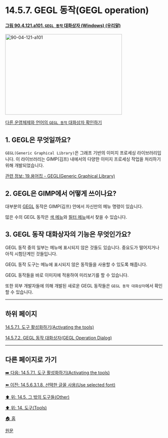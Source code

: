 # 14.5.7. GEGL 동작(GEGL operation)

<a id="90-04-121-a101"></a>

#### [그림 90.4.121.a101. `GEGL 동작` 대화상자 (Windows) (우리말)](./90-04-121-gegl_operation.md#90-04-121-a101)
<img width="373" height="257" alt="90-04-121-a101" src="https://github.com/wonder13662/gimp/assets/15767104/14ee3345-338f-4559-b2a4-7d0224f17083" />

[다른 운영체제와 언어의 `GEGL 동작` 대화상자 확인하기](./90-04-121-gegl_operation.md#90-04-121-a102)

## 1. GEGL은 무엇일까요?
`GEGL(Generic Graphical Library)`은 그래프 기반의 이미지 프로세싱 라이브러리입니다. 이 라이브러리는 GIMP(김프) 내에서의 다양한 이미지 프로세싱 작업을 처리하기 위해 개발되었습니다.

[관련 정보: 19.용어집 - GEGL(Generic Graphical Library)](./19-glossaryx-gegl.md)

## 2. GEGL은 GIMP에서 어떻게 쓰이나요?
대부분의 [GEGL](./19-glossaryx-gegl.md) 동작은 GIMP(김프) 안에서 자신만의 메뉴 명령이 있습니다.

많은 수의 GEGL 동작은 [색 메뉴](./16-08-00-the-colors-menu.md)와 [필터 메뉴](./16-10-00-the-filters-menu.md)에서 찾을 수 있습니다.

## 3. GEGL 동작 대화상자의 기능은 무엇인가요?
GEGL 동작 중의 일부는 메뉴에 표시되지 않은 것들도 있습니다. 중요도가 떨어지거나 아직 시험단계인 것들입니다.

GEGL 동작 도구는 메뉴에 표시되지 않은 동작들을 사용할 수 있도록 해줍니다.

GEGL 동작들을 바로 이미지에 적용하여 미리보기를 할 수 있습니다.

또한 외부 개발자들에 의해 개발된 새로운 GEGL 동작들은 `GEGL 동작 대화상자`에서 확인할 수 있습니다.

***

## 하위 페이지

[14.5.7.1. 도구 활성화하기(Activating the tools)](./14-05-07-01-activating_the_tool.md)

[14.5.7.2. GEGL 동작 대화상자(GEGL Operation Dialog)](./14-05-07-02-00-gegl_operation_dialog.md)

***

## 다른 페이지로 가기

[➡️ 다음: 14.5.7.1. 도구 활성화하기(Activating the tools)](./14-05-07-01-activating_the_tool.md)

[⬅️ 이전: 14.5.6.3.1.8. 선택한 글꼴 사용(Use selected font)](./14-05-06-03-01-08-use_selected_font.md)

[⬆️ 위: 14.5. 그 밖의 도구들(Other)](./14-05-00-other.md)

[⬆️ 위: 14. 도구(Tools)](./14-00-tools.md)

[🏠 홈](./00-home.md)

[원문](https://docs.gimp.org/2.10/ko/gimp-tool-gegl.html)